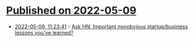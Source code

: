 # [Published on 2022-05-09](index.md)

* [2022-05-09, 11:23:41](https://news.ycombinator.com/item?id=31312820) - [Ask HN: Important nonobvious startup/business lessons you've learned?](https://news.ycombinator.com/item?id=31312820)

